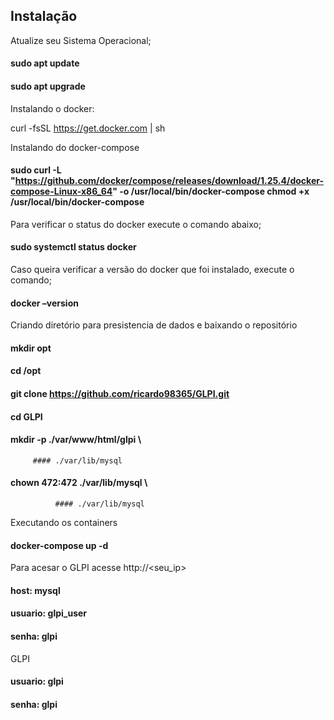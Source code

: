 ## Instalação
Atualize seu Sistema Operacional;

#### sudo apt update

#### sudo apt upgrade

Instalando o docker:

curl -fsSL https://get.docker.com | sh

Instalando do docker-compose

#### sudo curl -L "https://github.com/docker/compose/releases/download/1.25.4/docker-compose-Linux-x86_64" -o /usr/local/bin/docker-compose chmod +x /usr/local/bin/docker-compose

Para verificar o status do docker execute o comando abaixo;

#### sudo systemctl status docker

Caso queira verificar a versão do docker que foi instalado, execute o comando;

#### docker –version

Criando diretório para presistencia de dados e baixando o repositório

#### mkdir opt
#### cd /opt 

#### git clone https://github.com/ricardo98365/GLPI.git

#### cd GLPI 

#### mkdir -p ./var/www/html/glpi \
         #### ./var/lib/mysql

#### chown 472:472 ./var/lib/mysql \
              #### ./var/lib/mysql 
              
Executando os containers

#### docker-compose up -d

Para acesar o GLPI acesse http://<seu_ip>

#### host: mysql

#### usuario: glpi_user

#### senha: glpi

GLPI

#### usuario: glpi

#### senha: glpi
